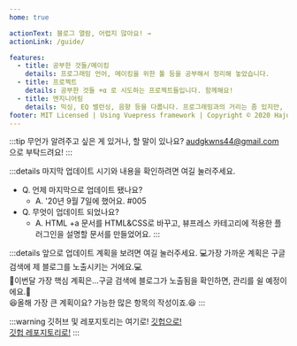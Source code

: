 ```yaml
---
home: true

actionText: 블로그 열람, 어렵지 않아요! →
actionLink: /guide/

features:
  - title: 공부한 것들/메이킹
    details: 프로그래밍 언어, 메이킹을 위한 툴 등을 공부해서 정리해 놓았습니다.
  - title: 프로젝트
    details: 공부한 것들 +α 로 시도하는 프로젝트들입니다. 함께해요!
  - title: 엔지니어링
    details: 믹싱, EQ 밸런싱, 음향 등을 다룹니다. 프로그래밍과의 거리는 좀 있지만, 관심이 있어요.
footer: MIT Licensed | Using Vuepress framework | Copyright © 2020 HajunMyoung
---
```


:::tip
무언가 알려주고 싶은 게 있거나, 할 말이 있나요? audgkwns44@gmail.com 으로 부탁드려요!
:::

:::details 마지막 업데이트 시기와 내용을 확인하려면 여길 눌러주세요.

- Q. 언제 마지막으로 업데이트 됐나요?
  - A. '20년 9월 7일에 했어요. #005
- Q. 무엇이 업데이트 되었나요?
  - A. HTML +a 문서를 HTML&CSS로 바꾸고, 뷰프레스 카테고리에 적용한 플러그인을 설명할 문서를 만들었어요.
    :::

:::details 앞으로 업데이트 계획을 보려면 여길 눌러주세요.
:computer:가장 가까운 계획은 구글 검색에 제 블로그를 노출시키는 거에요.:computer:  
:muscle:이번달 가장 핵심 계획은...구글 검색에 블로그가 노출됨을 확인하면, 관리를 쉴 예정이에요.:muscle:  
:satisfied:올해 가장 큰 계획이요? 가능한 많은 항목의 작성이죠.:satisfied:
:::

:::warning 깃허브 및 레포지토리는 여기로!
[깃헙으로!](https://github.com/HaJunMyoung)  
[깃헙 레포지토리로!](https://github.com/HaJunMyoung/study_b/)
:::
